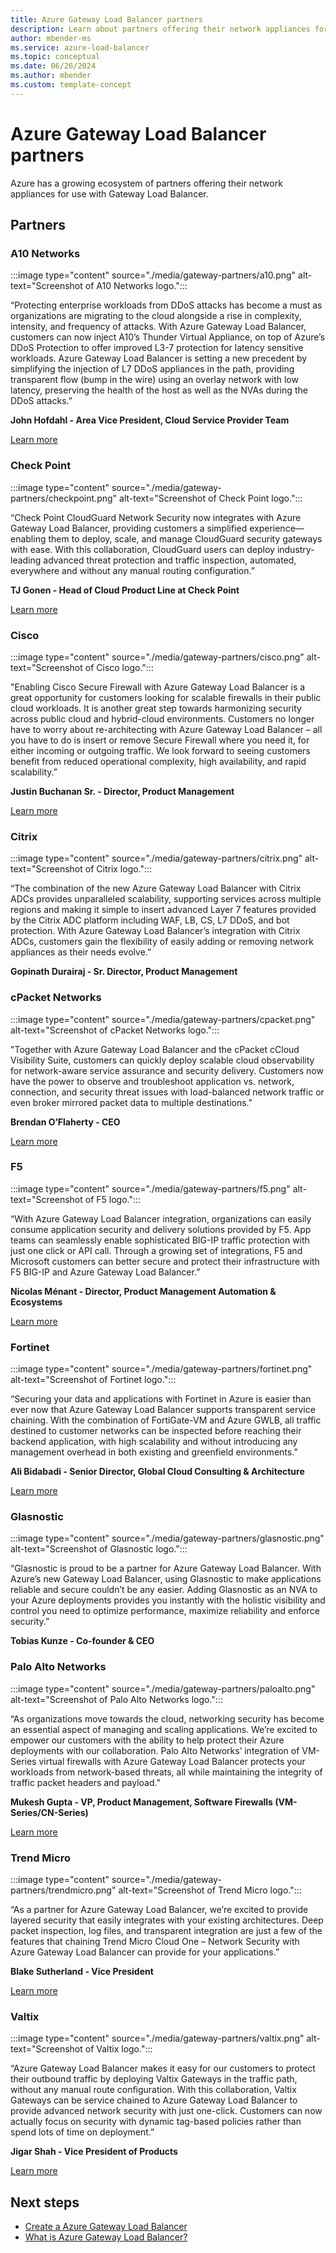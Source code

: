 ```yaml
---
title: Azure Gateway Load Balancer partners
description: Learn about partners offering their network appliances for use with Azure Gateway Load Balancer.
author: mbender-ms
ms.service: azure-load-balancer
ms.topic: conceptual
ms.date: 06/26/2024
ms.author: mbender
ms.custom: template-concept
---
```


# Azure Gateway Load Balancer partners

Azure has a growing ecosystem of partners offering their network appliances for use with Gateway Load Balancer.

## Partners

### A10 Networks

:::image type="content" source="./media/gateway-partners/a10.png" alt-text="Screenshot of A10 Networks logo.":::

“Protecting enterprise workloads from DDoS attacks has become a must as organizations are migrating to the cloud alongside a rise in complexity, intensity, and frequency of attacks. With Azure Gateway Load Balancer, customers can now inject A10’s Thunder Virtual Appliance, on top of Azure’s DDoS Protection to offer improved L3-7 protection for latency sensitive workloads. Azure Gateway Load Balancer is setting a new precedent by simplifying the injection of L7 DDoS appliances in the path, providing transparent flow (bump in the wire) using an overlay network with low latency, preserving the health of the host as well as the NVAs during the DDoS attacks.” 

**John Hofdahl - Area Vice President, Cloud Service Provider Team**

[Learn more](https://www.a10networks.com/blog/introducing-l3-7-ddos-protection-for-microsoft-azure-tenants/)

### Check Point

:::image type="content" source="./media/gateway-partners/checkpoint.png" alt-text="Screenshot of Check Point logo.":::

“Check Point CloudGuard Network Security now integrates with Azure Gateway Load Balancer, providing customers a simplified experience—enabling them to deploy, scale, and manage CloudGuard security gateways with ease. With this collaboration, CloudGuard users can deploy industry-leading advanced threat protection and traffic inspection, automated, everywhere and without any manual routing configuration.” 

**TJ Gonen - Head of Cloud Product Line at Check Point**

[Learn more](https://blog.checkpoint.com/2021/11/02/check-point-cloudguard-is-a-launch-partner-of-azure-gateway-load-balancer/)

### Cisco

:::image type="content" source="./media/gateway-partners/cisco.png" alt-text="Screenshot of Cisco logo.":::

"Enabling Cisco Secure Firewall with Azure Gateway Load Balancer is a great opportunity for customers looking for scalable firewalls in their public cloud workloads. It is another great step towards harmonizing security across public cloud and hybrid-cloud environments. Customers no longer have to worry about re-architecting with Azure Gateway Load Balancer – all you have to do is insert or remove Secure Firewall where you need it, for either incoming or outgoing traffic. We look forward to seeing customers benefit from reduced operational complexity, high availability, and rapid scalability.” 

**Justin Buchanan Sr. - Director, Product Management**

[Learn more](https://blogs.cisco.com/security/cisco-secure-firewall-to-support-microsoft-azure-gateway-load-balancer)

### Citrix

:::image type="content" source="./media/gateway-partners/citrix.png" alt-text="Screenshot of Citrix logo.":::

“The combination of the new Azure Gateway Load Balancer with Citrix ADCs provides unparalleled scalability, supporting services across multiple regions and making it simple to insert advanced Layer 7 features provided by the Citrix ADC platform including WAF, LB, CS, L7 DDoS, and bot protection. With Azure Gateway Load Balancer’s integration with Citrix ADCs, customers gain the flexibility of easily adding or removing network appliances as their needs evolve.” 

**Gopinath Durairaj - Sr. Director, Product Management** 

### cPacket Networks

:::image type="content" source="./media/gateway-partners/cpacket.png" alt-text="Screenshot of cPacket Networks logo.":::

"Together with Azure Gateway Load Balancer and the cPacket cCloud Visibility Suite, customers can quickly deploy scalable cloud observability for network-aware service assurance and security delivery. Customers now have the power to observe and troubleshoot application vs. network, connection, and security threat issues with load-balanced network traffic or even broker mirrored packet data to multiple destinations." 

**Brendan O’Flaherty - CEO**

[Learn more](https://www.cpacket.com/)

### F5

:::image type="content" source="./media/gateway-partners/f5.png" alt-text="Screenshot of F5 logo.":::

“With Azure Gateway Load Balancer integration, organizations can easily consume application security and delivery solutions provided by F5. App teams can seamlessly enable sophisticated BIG-IP traffic protection with just one click or API call. Through a growing set of integrations, F5 and Microsoft customers can better secure and protect their infrastructure with F5 BIG-IP and Azure Gateway Load Balancer.” 

**Nicolas Ménant - Director, Product Management Automation & Ecosystems**

[Learn more](https://community.f5.com/t5/technical-articles/big-ip-integration-with-azure-gateway-load-balancer/ta-p/291102)

### Fortinet

:::image type="content" source="./media/gateway-partners/fortinet.png" alt-text="Screenshot of Fortinet logo.":::

“Securing your data and applications with Fortinet in Azure is easier than ever now that Azure Gateway Load Balancer supports transparent service chaining. With the combination of FortiGate-VM and Azure GWLB, all traffic destined to customer networks can be inspected before reaching their backend application, with high scalability and without introducing any management overhead in both existing and greenfield environments.” 

**Ali Bidabadi - Senior Director, Global Cloud Consulting & Architecture**

[Learn more](https://fusecommunity.fortinet.com/blogs/daniel1/2021/10/19/deploy-fortigate-with-azure-gateway)

### Glasnostic

:::image type="content" source="./media/gateway-partners/glasnostic.png" alt-text="Screenshot of Glasnostic logo.":::

“Glasnostic is proud to be a partner for Azure Gateway Load Balancer. With Azure’s new Gateway Load Balancer, using Glasnostic to make applications reliable and secure couldn’t be any easier. Adding Glasnostic as an NVA to your Azure deployments provides you instantly with the holistic visibility and control you need to optimize performance, maximize reliability and enforce security.” 

**Tobias Kunze - Co-founder & CEO** 

### Palo Alto Networks

:::image type="content" source="./media/gateway-partners/paloalto.png" alt-text="Screenshot of Palo Alto Networks logo.":::

“As organizations move towards the cloud, networking security has become an essential aspect of managing and scaling applications. We’re excited to empower our customers with the ability to help protect their Azure deployments with our collaboration. Palo Alto Networks’ integration of VM-Series virtual firewalls with Azure Gateway Load Balancer protects your workloads from network-based threats, all while maintaining the integrity of traffic packet headers and payload."

**Mukesh Gupta - VP, Product Management, Software Firewalls (VM-Series/CN-Series)**

[Learn more](https://www.paloaltonetworks.com/blog/network-security/vm-series-azure-gateway-load-balancer/)

### Trend Micro

:::image type="content" source="./media/gateway-partners/trendmicro.png" alt-text="Screenshot of Trend Micro logo.":::

“As a partner for Azure Gateway Load Balancer, we’re excited to provide layered security that easily integrates with your existing architectures. Deep packet inspection, log files, and transparent integration are just a few of the features that chaining Trend Micro Cloud One – Network Security with Azure Gateway Load Balancer can provide for your applications.” 

**Blake Sutherland - Vice President**

[Learn more](https://www.trendmicro.com/en_us/research/21/k/azure-network-layer-security.html)

### Valtix

:::image type="content" source="./media/gateway-partners/valtix.png" alt-text="Screenshot of Valtix logo.":::

“Azure Gateway Load Balancer makes it easy for our customers to protect their outbound traffic by deploying Valtix Gateways in the traffic path, without any manual route configuration. With this collaboration, Valtix Gateways can be service chained to Azure Gateway Load Balancer to provide advanced network security with just one-click. Customers can now actually focus on security with dynamic tag-based policies rather than spend lots of time on deployment.” 

**Jigar Shah - Vice President of Products**

[Learn more](https://valtix.com/blog/valtix-azure-gwlb-announcement/)

## Next steps

* [Create a Azure Gateway Load Balancer](tutorial-gateway-portal.md)
* [What is Azure Gateway Load Balancer?](gateway-overview.md)
